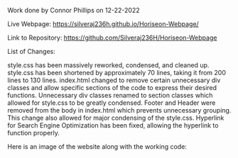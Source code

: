 Work done by Connor Phillips on 12-22-2022

Live Webpage:
https://silveraj236h.github.io/Horiseon-Webpage/

Link to Repository:
https://github.com/Silveraj236H/Horiseon-Webpage 

List of Changes:

style.css has been massively reworked, condensed, and cleaned up. 
style.css has been shortened by approximately 70 lines, taking it from 200 lines to 130 lines.
index.html changed to remove certain unnecessary div classes and allow specific sections of the code to express their desired functions.
Unnecessary div classes renamed to section classes which allowed for style.css to be greatly condensed.
Footer and Header were removed from the body in index.html which prevents unnecessary grouping. This change also allowed for major condensing of the style.css.
Hyperlink for Search Engine Optimization has been fixed, allowing the hyperlink to function properly.

Here is an image of the website along with the working code: 


